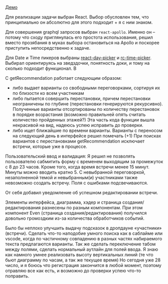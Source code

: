 [Демо](https://tranquil-thicket-93129.herokuapp.com/)

Для реализации задачи выбран React. Выбор обусловлен тем, что принципиально он абсолютно для этого подходит + я с ним знаком. 

Для совершения graphql запросов выбран `react-apollo`. Именно он – потому что сходу приглянулась его простота использования, решил вместо прозябания в муках выбора остановиться на Apollo и поскорее приступить непосредственно к задаче.

Для Date и Time пикеров выбраны [react-day-picker](http://react-day-picker.js.org/) и [rc-time-picker](http://react-component.github.io/time-picker/). Выбирал ориентируясь на зведздочки, понятность доки, и тому на сколько подходит функционал. В

С getRecommendation работает следующим образом:
- либо выдает варианты со свободными переговорками, сортируя их по близости ко всем участникам
- либо пытается совершить перестановки, причем перестановки неограничены по  глубине (перестановки генерируются рекурсивно). Полученные варианты отсортированы по количеству перестановок в порядке возрастания (возможно правильней опять считать количество пройденных этажей?) Эта часть кода функции вышла некрасивой на вид, надеюсь успею исправить до проверки.
- либо ищет ближайшие по времени варианты. Варианты с переносом на следующий день в интерфейсе решил помечать (+1)
При поисках вариантов с перестановками getRecommendation исключает встречи, которые уже в процессе.

Пользовательский ввод и валидация:
Я решил не позволять пользователю сабмитить форму с временем выходящим за промежуток с 8 до 23 часов. Кроме того, когда время встречи менее 15 минут. Минуты можно вводить кратно 5.  С невыбранной переговоркой, незаполненной темой и невыбранным(и) участниками также невозможно создать встречу. Поля с ошибками подсвечиваются.

От себя добавил уведомление об успешном редактировании встречи. 

Элементы интерфейса, диаграмма, хэдер и страница создания/редактирования разнесены по разным компонентам. При этом компонент Even (страница создания/редактирования) получился довольно громоздким из-за количества обработчиков событий.

Было бы неплохо улучшить выдачу подсказок в дропдауне «участники» (встречи). Сделать что-то наподобие умного поиска как в саблайме или vscode, когда по частичному совпадению в разных частях набираемого текста предлагаются варианты.
Так же сделать переключение табом между полями, сделать нормальный аутлайн для полей ввода. Я знаю как намного умнее реализовать высоту вертикальных линий (те что бьют диаграмму по часам, а так же текущее время)
Но сегодня уже 28 число, и я боюсь что регистрация закончится в любой момент, поэтому отравляю все как есть, и возможно до проверки успею что-то поправить.
